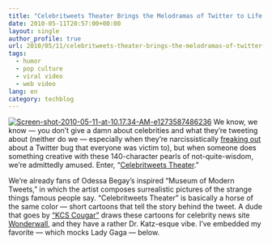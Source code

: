 ```yaml
---
title: "Celebritweets Theater Brings the Melodramas of Twitter to Life [VIDEO]"
date: 2010-05-11T20:57:00+00:00
layout: single
author_profile: true
url: 2010/05/11/celebritweets-theater-brings-the-melodramas-of-twitter-to-life-video/
tags:
  - humor
  - pop culture
  - viral video
  - web video
lang: en
category: techblog
---
```

[![Screen-shot-2010-05-11-at-10.17.34-AM-e1273587486236](http://lh6.ggpht.com/_vaUVXcmC3OI/S-m9rs_S0gI/AAAAAAAACLM/kzn1JRAMuwI/Screen-shot-2010-05-11-at-10.17.34-AM-e1273587486236_thumb%5B1%5D.png?imgmax=800 "Screen-shot-2010-05-11-at-10.17.34-AM-e1273587486236")](http://lh5.ggpht.com/_vaUVXcmC3OI/S-m9nDMnWfI/AAAAAAAACLI/317pa2BGnx0/s1600-h/Screen-shot-2010-05-11-at-10.17.34-AM-e1273587486236%5B3%5D.png) We know, we know — you don’t give a damn about celebrities and what they’re tweeting about (neither do we — especially when they’re narcissistically [freaking out](http://twitter.com/KimKardashian/status/13741631004) about a Twitter bug that everyone was victim to), but when someone does something creative with these 140-character pearls of not-quite-wisdom, we’re admittedly amused. Enter, “[Celebritweets Theater](http://wonderwall.msn.com/movies/Tweets-Theater-97.videos).” 

We’re already fans of Odessa Begay’s inspired “Museum of Modern Tweets,” in which the artist composes surrealistic pictures of the strange things famous people say. “Celebritweets Theater” is basically a horse of the same color — short cartoons that tell the story behind the tweet. A dude that goes by [“KCS Cougar”](http://twitter.com/kcscougar) draws these cartoons for celebrity news site [Wonderwall](http://wonderwall.msn.com/), and they have a rather Dr. Katz-esque vibe. I’ve embedded my favorite — which mocks Lady Gaga — below.